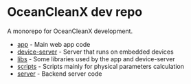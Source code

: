 # OceanCleanX dev repo

A monorepo for OceanCleanX development.

- [app](./app) - Main web app code
- [device-server](./device-server) - Server that runs on embedded devices
- [libs](./libs) - Some libraries used by the app and device-server
- [scripts](./scripts) - Scripts mainly for physical parameters calculation
- [server](./server) - Backend server code
